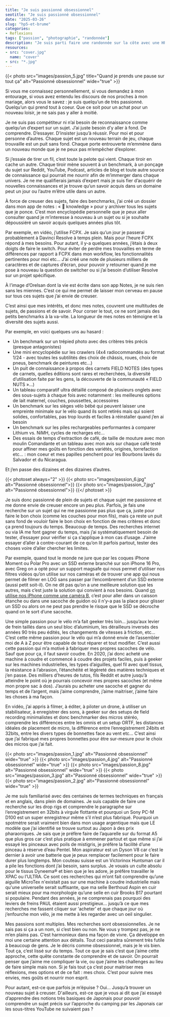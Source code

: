 ```yaml
---
title: "Je suis passionné obsessionnel"
seotitle: "Je suis passionné obsessionnel"
date: "2025-03-26"
slug: "hp5-et-brume"
categories:
- Reflexions
tags: ["passion", "photographie", "randonnée"]
description: "Je suis parti faire une randonnée sur la côte avec une HP5+, sous la brume."
resources:
- src: "cover.jpg"
  name: "cover"
- src: "*.jpg"
---
```

{{< photo src="images/passion_5.jpg" title="Quand je prends une pause sur tout ça" alt="Passionné obsessionnel" wide="true" >}}

Si vous me connaissez personnellement, si vous demandez à mon entourage, si vous avez entendu les discours de nos proches à mon mariage, alors vous le savez : je suis quelqu’un de très passionné. Quelqu’un qui prend tout à coeur. Que ce soit pour un achat pour un nouveau loisir, je ne sais pas y aller à moitié.

Je ne suis pas compétiteur ni n’ai besoin de reconnaissance comme quelqu’un d’expert sur un sujet. J’ai juste besoin d’y aller à fond. De comprendre. D’essayer. D’insister jusqu’à réussir. Pour moi et pour personne d’autres. Chaque sujet est un nouveau terrain de jeu, chaque trouvaille est un puit sans fond. Chaque porte entrouverte m’emmène dans un nouveau monde que je ne peux pas m’empêcher d’explorer.

Si j’essaie de tirer un fil, c’est toute la pelote qui vient. Chaque tiroir en cache un autre.  Chaque tiroir mène souvent à un benchmark, à un ponçage du sujet sur Reddit, YouTube, Podcast, articles de blog et toute autre source de connaissance qui pourrait me nourrir afin de m’immerger dans chaque univers. Je ne me qualifierais jamais d’expert mais je suis fier d’acquérir de nouvelles connaissances et je trouve qu’un savoir acquis dans un domaine peut un jour ou l’autre m’être utile dans un autre.

À force de creuser des sujets, faire des benchmarks, j’ai créé un dossier dans mon app de notes : « 📂 knowledge » pour y archiver tous les sujets que je ponce. C’est mon encyclopédie personnelle que je peux aller consulter quand je m’interesse à nouveau à un sujet ou si je souhaite dépoussiéré un savoir acquis quelques années plus tôt.

Par exemple, en vidéo, j’utilise FCPX. Je sais qu’un jour je passerai probablement à Davinci Resolve à temps plein. Mais pour l’heure FCPX répond à mes besoins. Pour autant, il y-a quelques années, j’étais à deux doigts de faire le switch. Pour éviter de perdre mes trouvailles en terme de différences par rapport à FCPX dans mon workflow, les fonctionnalités pertinentes pour moi etc… J’ai créé une note de plusieurs milliers de caractères et de captures d’écran, pour pouvoir y retourner quand je me pose à nouveau la question de switcher ou si j’ai besoin d’utiliser Resolve sur un projet spécifique.

À l’image d’Orelsan dont la vie est écrite dans son app Notes, je ne suis rien sans les miennes. C’est ce qui me permet de laisser mon cerveau en pause sur tous ces sujets que j’ai envie de creuser.

C’est ainsi que mes intérêts, et donc mes notes, couvrent une multitudes de sujets, de passions et de savoir. Pour corser le tout, ce ne sont jamais des petits benchmarks à la va-vite. La longueur de mes notes en témoigne et la diversité des sujets aussi.

Par exemple, en voici quelques uns au hasard :
- Un benchmark sur un trépied photo avec des critères très précis (presque antagonistes)
- Une mini encyclopédie sur les crawlers (4x4 radiocommandés au format 1/24 - avec toutes les subtilités des choix de châssis, roues, choix de pneus, benchmark de peintures etc…)
- Un puit de connaissance à propos des carnets FIELD NOTES (des types de carnets, quelles éditions sont rares et recherchées, la diversité d’utilisation faite par les gens, la découverte de la communauté « FIELD NUTS »…)
- Un tableau comparatif ultra détaillé composé de plusieurs onglets avec des sous-sujets à chaque fois avec notamment : les meilleures options de lait maternel, couches, poussettes, accessoires
- Un benchmark sur les sièges vélo bébé qui peuvent laisser une empreinte minimale sur le vélo quand ils sont retirés mais qui soient solides, confortables, pas trop lourds et faciles à réinstaller quand j’en ai besoin
- Un benchmark sur les piles rechargeables performantes à comparer Lithium vs. NiMH, cycles de recharges etc…
- Des essais de temps d'extraction de café, de taille de mouture avec mon moulin Comandante et un tableau avec mon avis sur chaque café testé pour affiner mes goûts en fonction des variétés, origines, torrefaction etc... : mon coeur et mes papilles penchent pour les Bourbons lavés du Salvador et du Nicaragua.

Et j’en passe des dizaines et des dizaines d’autres.

{{< photoset always="2" >}} {{< photo src="images/passion_6.jpg" alt="Passionné obsessionnel">}} {{< photo src="images/passion_7.jpg" alt="Passionné obsessionnel">}} {{</ photoset >}}

Je suis donc passionné de plein de sujets et chaque sujet me passionne et me donne envie de creuser encore un peu plus. Parfois, je fais une recherche sur un sujet qui ne me passionne pas plus que ça, juste pour faire le bon choix (comme les couches pour mon fils), mais ça reste un puit sans fond de vouloir faire le bon choix en fonction de mes critères et donc ça prend toujours du temps. Beaucoup de temps. Des recherches internet ou via IA me font gagner du temps, mais j’ai systématiquement besoin de tester, d’essayer pour vérifier si ça s’applique à mon cas d’usage. J’aime essayer d’aller à contre-courant de ce qu’on lit parfois partout, tester des choses voire d’aller chercher les limites.

Par exemple, quand tout le monde ne jure que par les coques iPhone Moment ou Polar Pro avec un SSD externe branché sur son iPhone 16 Pro, avec Greg on a opté pour un support magsafe qui nous permet d’utiliser nos filtres vidéos qu’on utilise sur nos caméras et de trouver une app qui nous permet de filmer en LOG sans passer par l’encombrement d’un SSD externe (aussi petit soit-il). On ne dit pas qu’on a une meilleure solution que les autres, mais c’est juste la solution qui convient à nos besoins. Quand [on utilise nos iPhone comme une caméra B](https://gregorymignard.com/iphone-kino/), c’est pour aller dans un caisson étanche ou dans une sacoche de guidon où il n’y-a pas la place pour glisser un SSD ou alors on ne peut pas prendre le risque que le SSD se décroche quand on le sort d’une sacoche.

Une simple passion pour le vélo m’a fait geeker très loin… jusqu’aux levier de frein taillés dans un seul bloc d’aluminium, les dérailleurs inversés des années 90 très peu édités, les changements de vitesses à friction, etc… C’est cette même passion pour le vélo qui m’a donné envie de l’assembler moi de A à Z pour être capable de tout réparer et tout modifier. C’est aussi cette passion qui m’a motivé à fabriquer mes propres sacoches de vélo. Sauf que pour ça, il faut savoir coudre. En 2020, j’ai donc acheté une machine à coudre et commencé à coudre des projets faciles, puis à geeker sur les machines industrielles, les types d’aiguilles, quel fil avec quel tissus, la résistance à l’abrasion, l’étanchéité et légèreté des matières techniques et j’en passe. Des milliers d’heures de tutos, fils Reddit et autre jusqu’à atteindre le point où je pourrais concevoir mes propres sacoches (et même mon propre sac à dos). J’aurais pu acheter une sacoche et gagner du temps et de l’argent, mais j’aime comprendre, j’aime maitriser, j’aime faire les choses à ma façon.

En vidéo, j’ai appris à filmer, à éditer, à piloter un drone, à utiliser un stabilisateur, à enregistrer des sons, à geeker sur des setups de field recording minimalistes et donc benchmarker des micros stéréo, comprendre les différences entre les omnis et un setup ORTF, les distances idéales de placement de micro, la différence entre l’enregistrement 24bits et 32bits, entre les divers types de bonnettes face au vent etc… C’est ainsi que j’ai fabriqué mes propres bonnettes pour être sur-mesure pour le choix des micros que j’ai fait.

{{< photo src="images/passion_1.jpg" alt="Passionné obsessionnel" wide="true" >}}
{{< photo src="images/passion_4.jpg" alt="Passionné obsessionnel" wide="true" >}}
{{< photo src="images/passion_8.jpg" alt="Passionné obsessionnel" wide="true" >}}
{{< photo src="images/passion_3.jpg" alt="Passionné obsessionnel" wide="true" >}}
{{< photo src="images/passion_2.jpg" alt="Passionné obsessionnel" wide="true" >}}

Je me suis familiarisé avec des centaines de termes techniques en français et en anglais, dans plein de domaines. Je suis capable de faire une recherche sur les drop rigs et comprendre le paragraphe sur l’enregistrement en 32bits à virgule flottante et pourquoi un Sony PC-M D100 est un super enregistreur même s’il n’est plus fabriqué. Pourquoi un spotmètre serait vraiment bien dans mon usage argentique mais que LE modèle que j’ai identifié se trouve surtout au Japon à des prix pharaoniques. Je sais que je préfère faire de l’aquarelle sur du format A5 que plus gros car c’est plus pratique à emmener partout et que même si j’ai essayé les pinceaux avec poils de mistigris, je préfère la facilité d’une pinceau à réserve d’eau Pentel. Mon aspirateur est un Dyson V8 car c’est le dernier à avoir une batterie que je peux remplacer facilement pour le faire durer plus longtemps. Mon couteau suisse est un Victorinox Huntsman car il a pile les fonctions dont j’ai besoin, sans surplus. Je vouais un culte absolu pour le tissus Dyneema® et bien que je les adore, je préfère travailler le XPAC ou l’ULTRA. Ce sont ces recherches qui m’ont fait comprendre qu’une aiguille MicroTex n'existait pas sur une machine à coudre industrielle mais qu'une universelle serait suffisante, que ma selle Berthoud Aspin en cuir serait mieux pour ma morphologie qu’une selle en cuir Brooks B17 pourtant si populaire. Pendant des années, je ne comprenais pas pourquoi des leviers de freins PAUL étaient aussi prestigieux… jusqu’à ce que mes recherches me fassent cliquer sur ‘acheter’ et que chaque jour où j’enfourche mon vélo, je me mette à les regarder avec un oeil singulier.

Mes passions sont multiples. Mes recherches sont obsessionnelles. Je ne sais pas si ça a un nom, si c’est bien ou non. Ne vous y trompez pas, je ne m’en plains pas. C’est harmonieux dans ma façon de vivre. Ça développe en moi une certaine attention aux détails. Tout ceci paraitra sûrement très futile à beaucoup de gens. Je le décris comme obsessionnel, mais je le vis bien. Tout ça, c’est lissé sur du temps. Tout ce que je sais c’est que j’aime cette approche, cette quête constante de comprendre et de savoir. On pourrait penser que j’aime me compliquer la vie, ou que j’aime les challenges au lieu de faire simple mais non. Si je fais tout ça c’est pour maitriser mes réflexions, mes options et de ce fait : mes choix. C’est pour suivre mes envies, mes goûts et nourrir mon esprit.

Pour autant, est-ce que parfois je m’épuise ? Oui… Jusqu’à trouver un nouveau sujet à creuser. D'ailleurs, est-ce que je vous ai dit que j’ai essayé d’apprendre des notions très basiques de Japonais pour pouvoir comprendre un sujet précis sur l’approche du camping par les Japonais car les sous-titres YouTube ne suivaient pas ?
